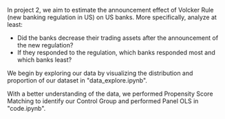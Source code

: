 In project 2, we aim to estimate the announcement effect of Volcker Rule (new banking regulation 
in US) on US banks. More specifically, analyze at least:
- Did the banks decrease their trading assets after the announcement of the new regulation?
- If they responded to the regulation, which banks responded most and which banks least? 

We begin by exploring our data by visualizing the distribution and proportion of our dataset in "data_explore.ipynb".

With a better understanding of the data, we performed Propensity Score Matching to identify our Control Group and performed Panel OLS in "code.ipynb".
